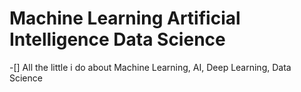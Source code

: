 # Machine Learning Artificial Intelligence Data Science

-[] All the little i do about Machine Learning, AI, Deep Learning, Data Science

